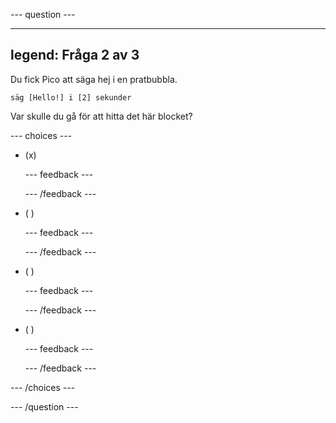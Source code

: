\--- question ---

---

## legend: Fråga 2 av 3

Du fick Pico att säga hej i en pratbubbla.

```blocks3
säg [Hello!] i [2] sekunder
```

Var skulle du gå för att hitta det här blocket?

\--- choices ---

- (x)

  \--- feedback ---

  \--- /feedback ---

- ( )

  \--- feedback ---

  \--- /feedback ---

- ( )

  \--- feedback ---

  \--- /feedback ---

- ( )

  \--- feedback ---

  \--- /feedback ---

\--- /choices ---

\--- /question ---
